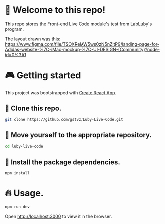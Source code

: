 # 👋 Welcome to this repo!
This repo stores the Front-end Live Code module's test from LabLuby's program.

The layout drawn was this: https://www.figma.com/file/TSOXRelAW5ws0zN5nZitP9/landing-page-for-Adidas-website-%7C-iMac-mockup-%7C-UI-DESIGN-(Community)?node-id=0%3A1

# 🎮 Getting started
This project was bootstrapped with [Create React App](https://github.com/facebook/create-react-app).

## 🧬 Clone this repo.
```bash
git clone https://github.com/gstvz/Luby-Live-Code.git
```

## 📂 Move yourself to the appropriate repository.
```bash
cd luby-live-code
```

## 🎉 Install the package dependencies.
```bash
npm install
```

# 🔥 Usage.
```bash
npm run dev
```

Open [http://localhost:3000](http://localhost:3000) to view it in the browser.
